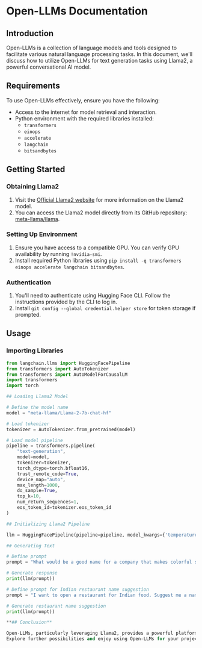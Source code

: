 # Open-LLMs Documentation

## Introduction

Open-LLMs is a collection of language models and tools designed to facilitate various natural language processing tasks. In this document, we'll discuss how to utilize Open-LLMs for text generation tasks using Llama2, a powerful conversational AI model.

## Requirements

To use Open-LLMs effectively, ensure you have the following:

- Access to the internet for model retrieval and interaction.
- Python environment with the required libraries installed:
  - `transformers`
  - `einops`
  - `accelerate`
  - `langchain`
  - `bitsandbytes`

## Getting Started

### Obtaining Llama2

1. Visit the [Official Llama2 website](https://llama.meta.com/llama2) for more information on the Llama2 model.
2. You can access the Llama2 model directly from its GitHub repository: [meta-llama/llama](https://github.com/meta-llama/llama).

### Setting Up Environment

1. Ensure you have access to a compatible GPU. You can verify GPU availability by running `!nvidia-smi`.
2. Install required Python libraries using `pip install -q transformers einops accelerate langchain bitsandbytes`.

### Authentication

1. You'll need to authenticate using Hugging Face CLI. Follow the instructions provided by the CLI to log in.
2. Install `git config --global credential.helper store` for token storage if prompted.

## Usage

### Importing Libraries

```python
from langchain.llms import HuggingFacePipeline
from transformers import AutoTokenizer
from transformers import AutoModelForCausalLM
import transformers
import torch

## Loading Llama2 Model

# Define the model name
model = "meta-llama/Llama-2-7b-chat-hf"

# Load tokenizer
tokenizer = AutoTokenizer.from_pretrained(model)

# Load model pipeline
pipeline = transformers.pipeline(
    "text-generation",
    model=model,
    tokenizer=tokenizer,
    torch_dtype=torch.bfloat16,
    trust_remote_code=True,
    device_map="auto",
    max_length=1000,
    do_sample=True,
    top_k=10,
    num_return_sequences=1,
    eos_token_id=tokenizer.eos_token_id
)

## Initializing Llama2 Pipeline

llm = HuggingFacePipeline(pipeline=pipeline, model_kwargs={'temperature': 0})

## Generating Text

# Define prompt
prompt = "What would be a good name for a company that makes colorful socks"

# Generate response
print(llm(prompt))

# Define prompt for Indian restaurant name suggestion
prompt = "I want to open a restaurant for Indian food. Suggest me a name for this."

# Generate restaurant name suggestion
print(llm(prompt))

**## Conclusion**

Open-LLMs, particularly leveraging Llama2, provides a powerful platform for text generation tasks with easy access to state-of-the-art language models, you can accomplish various natural language processing tasks effectively.
Explore further possibilities and enjoy using Open-LLMs for your projects!

